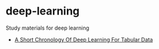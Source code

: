 # deep-learning
Study materials for deep learning

- [A Short Chronology Of Deep Learning For Tabular Data](https://sebastianraschka.com/blog/2022/deep-learning-for-tabular-data.html#why-do-tree-based-models-still-outperform-deep-learning-on-tabular-data-2022-07)
